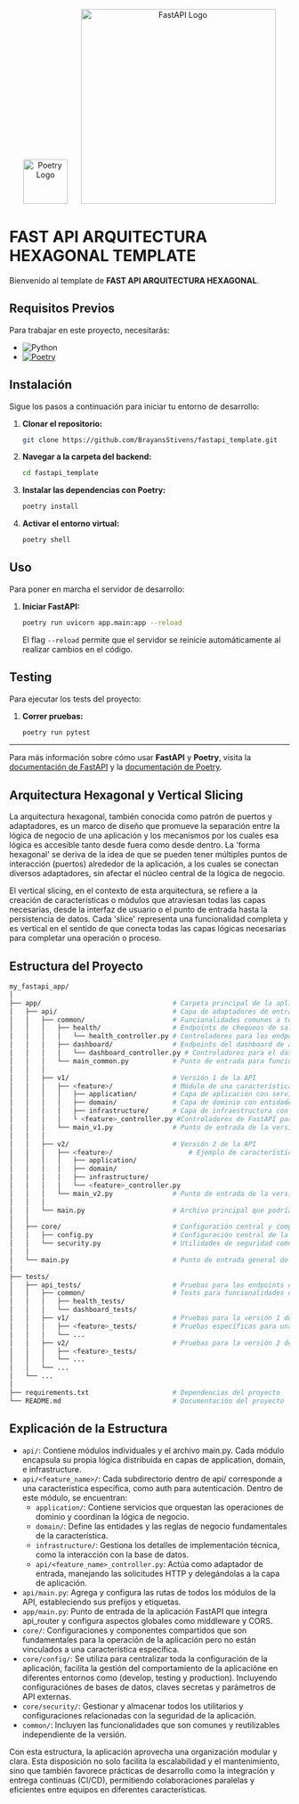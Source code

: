 <p align="center">
    <img src="https://python-poetry.org/images/logo-origami.svg" width="80" alt="Poetry Logo" style="display: inline-block; margin-right: 10px;"/>
    <img src="https://fastapi.tiangolo.com/img/logo-margin/logo-teal.png" width="350" alt="FastAPI Logo" style="display: inline-block; margin-left: 10px;"/>
</p>

# FAST API ARQUITECTURA HEXAGONAL TEMPLATE

Bienvenido al template de **FAST API ARQUITECTURA HEXAGONAL**.

## Requisitos Previos

Para trabajar en este proyecto, necesitarás:

- ![Python](https://img.shields.io/badge/Python-3.11.8-blue.svg)
- [![Poetry](https://img.shields.io/badge/Poetry-Dependency%20Manager-blueviolet.svg)](https://python-poetry.org/docs/#installation)

## Instalación

Sigue los pasos a continuación para iniciar tu entorno de desarrollo:

1. **Clonar el repositorio:**

   ```bash
   git clone https://github.com/BrayansStivens/fastapi_template.git
   ```

2. **Navegar a la carpeta del backend:**

   ```bash
   cd fastapi_template
   ```

3. **Instalar las dependencias con Poetry:**

   ```bash
   poetry install
   ```

4. **Activar el entorno virtual:**
   ```bash
   poetry shell
   ```

## Uso

Para poner en marcha el servidor de desarrollo:

1. **Iniciar FastAPI:**

   ```bash
   poetry run uvicorn app.main:app --reload
   ```

   El flag `--reload` permite que el servidor se reinicie automáticamente al realizar cambios en el código.

## Testing

Para ejecutar los tests del proyecto:

1. **Correr pruebas:**
   ```bash
   poetry run pytest
   ```

---

Para más información sobre cómo usar **FastAPI** y **Poetry**, visita la [documentación de FastAPI](https://fastapi.tiangolo.com/) y la [documentación de Poetry](https://python-poetry.org/docs/).

## Arquitectura Hexagonal y Vertical Slicing

La arquitectura hexagonal, también conocida como patrón de puertos y adaptadores, es un marco de diseño que promueve la separación entre la lógica de negocio de una aplicación y los mecanismos por los cuales esa lógica es accesible tanto desde fuera como desde dentro. La 'forma hexagonal' se deriva de la idea de que se pueden tener múltiples puntos de interacción (puertos) alrededor de la aplicación, a los cuales se conectan diversos adaptadores, sin afectar el núcleo central de la lógica de negocio.

El vertical slicing, en el contexto de esta arquitectura, se refiere a la creación de características o módulos que atraviesan todas las capas necesarias, desde la interfaz de usuario o el punto de entrada hasta la persistencia de datos. Cada 'slice' representa una funcionalidad completa y es vertical en el sentido de que conecta todas las capas lógicas necesarias para completar una operación o proceso.


## Estructura del Proyecto

```bash
my_fastapi_app/
│
├── app/                                 # Carpeta principal de la aplicación
│   ├── api/                             # Capa de adaptadores de entrada para la API
│   │   ├── common/                      # Funcionalidades comunes a todas las versiones
│   │   │   ├── health/                  # Endpoints de chequeos de salud
│   │   │   │   └── health_controller.py # Controladores para los endpoints de salud
│   │   │   ├── dashboard/               # Endpoints del dashboard de administración
│   │   │   │   └── dashboard_controller.py # Controladores para el dashboard
│   │   │   └── main_common.py           # Punto de entrada para funcionalidades comunes (opcional)
│   │   │
│   │   ├── v1/                          # Versión 1 de la API
│   │   │   ├── <feature>/               # Módulo de una característica específica
│   │   │   │   ├── application/         # Capa de aplicación con servicios y casos de uso
│   │   │   │   ├── domain/              # Capa de dominio con entidades y reglas de negocio
│   │   │   │   ├── infrastructure/      # Capa de infraestructura con detalles de implementación
│   │   │   │   └ <feature>_controller.py #Controladores de FastAPI para las rutas de la característica
│   │   │   └── main_v1.py               # Punto de entrada de la versión 1 de la API
│   │   │
│   │   ├── v2/                          # Versión 2 de la API
│   │   │   ├── <feature>/                   # Ejemplo de característica actualizada
│   │   │   │   ├── application/
│   │   │   │   ├── domain/
│   │   │   │   ├── infrastructure/
│   │   │   │   └── <feature>_controller.py
│   │   │   └── main_v2.py               # Punto de entrada de la versión 2 de la API
│   │   │
│   │   └── main.py                      # Archivo principal que podría redirigir a versiones específicas
│   │
│   ├── core/                            # Configuración central y componentes compartidos de la aplicación
│   │   ├── config.py                    # Configuración central de la aplicación
│   │   └── security.py                  # Utilidades de seguridad comunes
│   │
│   └── main.py                          # Punto de entrada general de la aplicación FastAPI
│
├── tests/
│   ├── api_tests/                       # Pruebas para los endpoints de la API
│   │   ├── common/                      # Tests para funcionalidades comunes
│   │   │   ├── health_tests/
│   │   │   └── dashboard_tests/
│   │   ├── v1/                          # Pruebas para la versión 1 de la API
│   │   │   ├── <feature>_tests/         # Pruebas específicas para una característica
│   │   │   └── ...
│   │   ├── v2/                          # Pruebas para la versión 2 de la API
│   │   │   ├── <feature>_tests/
│   │   │   └── ...
│   │   └── ...
│   └── ...
│
├── requirements.txt                     # Dependencias del proyecto
└── README.md                            # Documentación del proyecto
```

## Explicación de la Estructura

- `api/`: Contiene módulos individuales y el archivo main.py. Cada módulo encapsula su propia lógica distribuida en capas de application, domain, e infrastructure.
- `api/<feature_name>/`: Cada subdirectorio dentro de api/ corresponde a una característica específica, como auth para autenticación. Dentro de este módulo, se encuentran:
  - `application/`: Contiene servicios que orquestan las operaciones de dominio y coordinan la lógica de negocio.
  - `domain/`: Define las entidades y las reglas de negocio fundamentales de la característica.
  - `infrastructure/`: Gestiona los detalles de implementación técnica, como la interacción con la base de datos.
  - `api/<feature_name>_controller.py`: Actúa como adaptador de entrada, manejando las solicitudes HTTP y delegándolas a la capa de aplicación.
- `api/main.py`: Agrega y configura las rutas de todos los módulos de la API, estableciendo sus prefijos y etiquetas.
- `app/main.py`: Punto de entrada de la aplicación FastAPI que integra api_router y configura aspectos globales como middleware y CORS.
- `core/`: Configuraciones y componentes compartidos que son fundamentales para la operación de la aplicación pero no están vinculados a una característica específica.
- `core/config/`: Se utiliza para centralizar toda la configuración de la aplicación, facilita la gestión del comportamiento de la aplicacióne en diferentes entornos como (develop, testing y production). Incluyendo configuraciónes de bases de datos, claves secretas y parámetros de API externas.
- `core/security/`: Gestionar y almacenar todos los utilitarios y configuraciones relacionadas con la seguridad de la aplicación.
- `common/`: Incluyen las funcionalidades que son comunes y reutilizables independiente de la versión.

Con esta estructura, la aplicación aprovecha una organización modular y clara. Esta disposición no solo facilita la escalabilidad y el mantenimiento, sino que también favorece prácticas de desarrollo como la integración y entrega continuas (CI/CD), permitiendo colaboraciones paralelas y eficientes entre equipos en diferentes características.